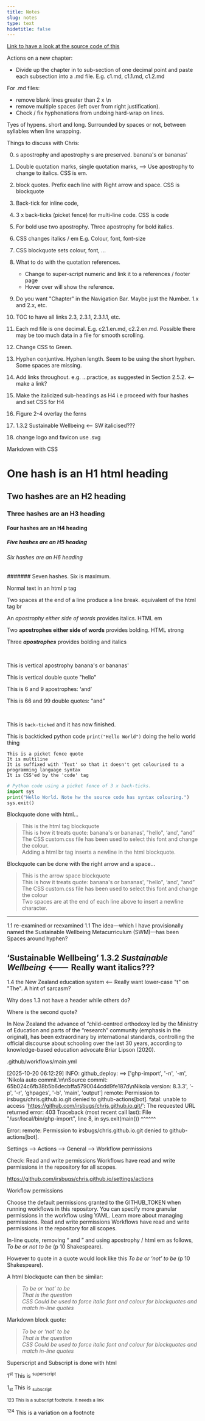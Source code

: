```yaml
---
title: Notes
slug: notes
type: text
hidetitle: false
---
```

[Link to have a look at the source code of this](https://github.com/irsbugs/irsbugs.github.io/blob/src/pages/notes.en.md?plain=1)

Actions on a new chapter:

* Divide up the chapter in to sub-section of one decimal point and paste each subsection into a .md file. E.g. c1.md,  c1.1.md, c1.2.md

For .md files:

* remove blank lines greater than 2 x \n
* remove multiple spaces (left over from right justification).
* Check / fix hyphenations from undoing hard-wrap on lines.

Tyes of hypens. short and long. Surrounded by spaces or not,  between syllables when line wrapping.


Things to discuss with Chris:

0. s apostrophy and apostrophy s are preserved. banana's or bananas'

1. Double quotation marks, single quotation marks, --> Use apostrophy to change to italics. CSS is em.

2. block quotes. Prefix each line with Right arrow and space. CSS is blockquote 

3. Back-tick for inline code, 

4. 3 x back-ticks (picket fence) for multi-line code. CSS is code

5. For bold use two apostrophy. Three apostrophy for bold italics.

6. CSS changes italics / em E.g. Colour, font, font-size 

7. CSS blockquote sets colour, font, ...

8. What to do with the quotation references. 
	* Change to super-script numeric and link it to a references / footer page
	* Hover over will show the reference.
	
9. Do you want "Chapter" in the Navigation Bar. Maybe just the Number. 1.x and 2.x, etc.
 
10. TOC to have all links 2.3, 2.3.1, 2.3.1.1, etc.

11. Each md file is one decimal. E.g. c2.1.en.md, c2.2.en.md. Possible there may be too much data in a file for smooth scrolling.

12. Change CSS to Green.

13. Hyphen conjuntive. Hyphen length. Seem to be using the short hyphen. Some spaces are missing. 
 
14. Add links throughout. e.g.  ...practice, as suggested in Section 2.5.2. <-- make a link? 

15. Make the italicized sub-headings as H4 i.e proceed with four hashes and set CSS for H4

16. Figure 2-4 overlay the ferns

17. 1.3.2 Sustainable Wellbeing <-- SW italicised???

18. change logo and favicon use .svg
 
Markdown with CSS 

# One hash is an H1 html heading
 
## Two hashes are an H2 heading
  
### Three hashes are an H3 heading

#### Four hashes are an H4 heading

##### Five hashes are an H5 heading

###### Six hashes are an H6 heading

####### Seven hashes. Six is maximum.

<p> Normal text in an html p tag </p>

Two spaces at the end of a line produce a line break. equivalent of the html tag br
 
An *apostrophy either side of words* provides italics. HTML em
 
Two **apostrophes either side of words** provides bolding. HTML strong
 
Three ***apostrophes*** provides bolding and italics

<br>
 
This is vertical apostrophy banana's or bananas'

This is vertical double quote "hello"

This is 6 and 9 apostrophes: ‘and’

This is 66 and 99 double quotes: “and”

<br>

This is `back-ticked` and it has now finished.

This is backticked python code `print("Hello World")` doing the hello world thing


```Text
This is a picket fence quote
It is multiline
It is suffixed with 'Text' so that it doesn't get colourised to a programming language syntax
It is CSS'ed by the 'code' tag
```

```Python
# Python code using a picket fence of 3 x back-ticks.
import sys
print("Hello World. Note hw the source code has syntax colouring.")
sys.exit()
```

Blockquote done with html...

<blockquote>
This is the html tag blockquote
<br> 
This is how it treats quote: banana's or bananas', "hello", ‘and’, “and”
<br>
The CSS custom.css file has been used to select this font and change the colour.
<br>
Adding a html br tag inserts a newline in the html blockquote.
</blockquote>

Blockquote can be done with the right arrow and a space...

> This is the arrow space blockquote   
> This is how it treats quote: banana's or bananas', "hello", ‘and’, “and”  
> The CSS custom.css file has been used to select this font and change the colour  
> Two spaces are at the end of each line above to insert a newline character.  


---

1.1 re-examined or reexamined 
1.1 The idea—which I have provisionally named the Sustainable Wellbeing Metacurriculum (SWM)—has been  Spaces around hyphen?
## ‘Sustainable Wellbeing’ 1.3.2 *Sustainable Wellbeing* <--- Really want italics???
1.4 the New Zealand education system <-- Really want lower-case "t" on "The". A hint of sarcasm?

Why does 1.3 not have a header while others do?

Where is the second quote?

In New Zealand the advance of “child-centred orthodoxy led by the Ministry
of Education and parts of the “research” community (emphasis in the original), has been extraordinary
by international standards, controlling the official discourse about schooling over the last 30 years,
according to knowledge-based education advocate Briar Lipson (2020).


.github/workflows/main.yml


 [2025-10-20 06:12:29] INFO: github_deploy: ==> ['ghp-import', '-n', '-m', 'Nikola auto commit.\n\nSource commit: 65b024c6fb38b5b6decbffa5790044cdd9fe187d\nNikola version: 8.3.3', '-p', '-r', 'ghpages', '-b', 'main', 'output']
remote: Permission to irsbugs/chris.github.io.git denied to github-actions[bot].
fatal: unable to access 'https://github.com/irsbugs/chris.github.io.git/': The requested URL returned error: 403
Traceback (most recent call last):
  File "/usr/local/bin/ghp-import", line 8, in <module>
    sys.exit(main())
             ^^^^^^

Error: remote: Permission to irsbugs/chris.github.io.git denied to github-actions[bot].

Settings --> Actions --> General --> Workflow permissions

Check: Read and write permissions Workflows have read and write permissions in the repository for all scopes.

https://github.com/irsbugs/chris.github.io/settings/actions




Workflow permissions

Choose the default permissions granted to the GITHUB_TOKEN when running workflows in this repository. You can specify more granular permissions in the workflow using YAML. Learn more about managing permissions.
Read and write permissions
Workflows have read and write permissions in the repository for all scopes. 


In-line quote, removing “ and ” and using apostrophy / html em as follows, *To be or not to be* (p 10 Shakespeare). 

However to quote in a quote would look like this *To be or ‘not’ to be* (p 10 Shakespeare). 

A html blockquote can then be similar:

<blockquote><em>
To be or ‘not’ to be
<br>
That is the question
<br>
CSS Could be used to force italic font and colour for blockquotes and match in-line quotes
</em></blockquote>

Markdown block quote:

> *To be or ‘not’ to be*  
> *That is the question*  
> *CSS Could be used to force italic font and colour for blockquotes and match in-line quotes*


Superscript and Subscript is done with html

1<sup>st</sup> This is <sup>superscript</sup>

1<sub>st</sub> This is <sub>subscript</sub>

<sub>123 This is a subscript footnote. It needs a link</sub>

<sup>124</sup> This is a variation on a footnote


